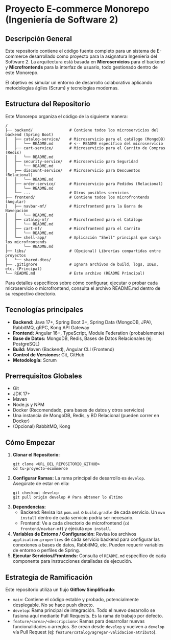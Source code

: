 # Proyecto E-commerce Monorepo (Ingeniería de Software 2)

## Descripción General

Este repositorio contiene el código fuente completo para un sistema de E-commerce desarrollado como proyecto para la asignatura Ingeniería del Software 2. La arquitectura está basada en **Microservicios** para el backend y **Microfrontends** para la interfaz de usuario, todo gestionado dentro de este Monorepo.

El objetivo es simular un entorno de desarrollo colaborativo aplicando metodologías ágiles (Scrum) y tecnologías modernas.

## Estructura del Repositorio

Este Monorepo organiza el código de la siguiente manera:

```text
/
├── backend/                # Contiene todos los microservicios del backend (Spring Boot)
│   ├── catalog-service/    # Microservicio para el catálogo (MongoDB)
│   │   └── README.md       # <-- README específico del microservicio
│   ├── cart-service/       # Microservicio para el Carrito de Compras (Redis)
│   │   └── README.md      
│   ├── security-service/   # Microservicio para Seguridad
│   │   └── README.md     
│   ├── discount-service/   # Microservicio para Descuentos (Relacional)
│   │   └── README.md       
│   ├── order-service/      # Microservicio para Pedidos (Relacional)
│   │   └── README.md      
│   └── ...                 # Otros posibles servicios
├── frontend/               # Contiene todos los microfrontends (Angular)
│   ├── navbar-mf/          # Microfrontend para la Barra de Navegación
│   │   └── README.md       
│   ├── catalog-mf/         # Microfrontend para el Catálogo
│   │   └── README.md       
│   ├── cart-mf/            # Microfrontend para el Carrito
│   │   └── README.md       
│   └── shell-app/          # Aplicación "Shell" principal que carga los microfrontends
│       └── README.md       
├── libs/                   # (Opcional) Librerías compartidas entre proyectos
│   └── shared-dtos/
├── .gitignore              # Ignora archivos de build, logs, IDEs, etc. (Principal)
└── README.md               # Este archivo (README Principal)
```

Para detalles específicos sobre cómo configurar, ejecutar o probar cada microservicio o microfrontend, consulta el archivo README.md dentro de su respectivo directorio.

## Tecnologías principales
-   **Backend:** Java 17+, Spring Boot 3+, Spring Data (MongoDB, JPA), RabbitMQ, gRPC, Kong API Gateway
-   **Frontend:** Angular 16+, TypeScript, Module Federation (probablemente)
-   **Base de Datos:** MongoDB, Redis, Bases de Datos Relacionales (ej: PostgreSQL)
-   **Build:** Maven (Backend), Angular CLI (Frontend)
-   **Control de Versiones:** Git, GitHub
-   **Metodología:** Scrum

## Prerrequisitos Globales

-   Git
-   JDK 17+
-   Maven
-   Node.js y NPM
-   Docker (Recomendado, para bases de datos y otros servicios)
-   Una instancia de MongoDB, Redis, y BD Relacional (pueden correr en Docker)
-   (Opcional) RabbitMQ, Kong

## Cómo Empezar

 1. **Clonar el Repositorio:**
	```
	git clone <URL_DEL_REPOSITORIO_GITHUB> 
	cd tu-proyecto-ecommerce
	```
 2. **Configurar Ramas:** La rama principal de desarrollo es `develop`. Asegúrate de estar en ella:
	```
	git checkout develop
	git pull origin develop # Para obtener lo último
	```
3.  **Dependencias:**
    -   Backend: Revisa los `pom.xml` o `build.gradle` de cada servicio. Un `mvn install` dentro de cada servicio podría ser necesario.
    -   Frontend: Ve a cada directorio de microfrontend (`cd frontend/navbar-mf`) y ejecuta `npm install`.
4.  **Variables de Entorno / Configuración:** Revisa los archivos `application.properties` de cada servicio backend para configurar las conexiones a bases de datos, RabbitMQ, etc. Pueden requerir variables de entorno o perfiles de Spring.
5.  **Ejecutar Servicios/Frontends:** Consulta el `README.md` específico de cada componente para instrucciones detalladas de ejecución.

## Estrategia de Ramificación

Este repositorio utiliza un flujo **Gitflow Simplificado**:

-   `main`: Contiene el código estable y probado, potencialmente desplegable. No se hace push directo.
-   `develop`: Rama principal de integración. Todo el nuevo desarrollo se fusiona aquí mediante Pull Requests. Es la rama de trabajo por defecto.
-   `feature/<area>/<descripcion>`: Ramas para desarrollar nuevas funcionalidades o arreglos. Se crean desde `develop` y vuelven a `develop` vía Pull Request (ej: `feature/catalog/agregar-validacion-atributo`).


